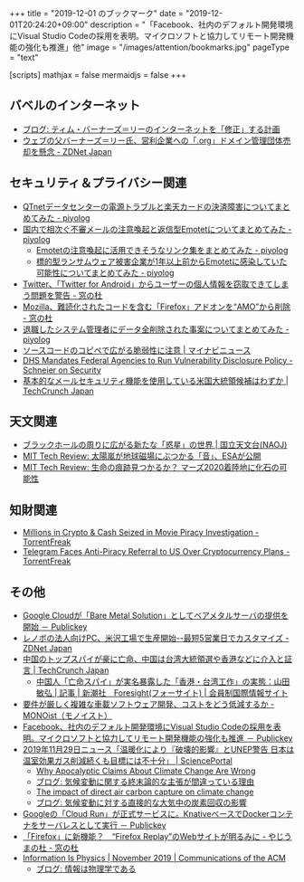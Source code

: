 +++
title = "2019-12-01 のブックマーク"
date =  "2019-12-01T20:24:20+09:00"
description = "「Facebook、社内のデフォルト開発環境にVisual Studio Codeの採用を表明。マイクロソフトと協力してリモート開発機能の強化も推進」他"
image = "/images/attention/bookmarks.jpg"
pageType = "text"

[scripts]
  mathjax = false
  mermaidjs = false
+++

## バベルのインターネット

- [ブログ: ティム・バーナーズ＝リーのインターネットを「修正」する計画](https://okuranagaimo.blogspot.com/2019/11/blog-post_40.html)
- [ウェブの父バーナーズ＝リー氏、営利企業への「.org」ドメイン管理団体売却を懸念 - ZDNet Japan](https://japan.zdnet.com/article/35146136/)

## セキュリティ＆プライバシー関連

- [QTnetデータセンターの電源トラブルと楽天カードの決済障害についてまとめてみた - piyolog](https://piyolog.hatenadiary.jp/entry/2019/11/24/070048)
- [国内で相次ぐ不審メールの注意喚起と返信型Emotetについてまとめてみた - piyolog](https://piyolog.hatenadiary.jp/entry/2019/11/26/054443)
    - [Emotetの注意喚起に活用できそうなリンク集をまとめてみた - piyolog](https://piyolog.hatenadiary.jp/entry/2019/11/28/084852)
    - [標的型ランサムウェア被害企業が1年以上前からEmotetに感染していた可能性についてまとめてみた - piyolog](https://piyolog.hatenadiary.jp/entry/2019/11/29/082315)
- [Twitter、「Twitter for Android」からユーザーの個人情報を窃取できてしまう問題を警告 - 窓の杜](https://forest.watch.impress.co.jp/docs/news/1220907.html)
- [Mozilla、難読化されたコードを含む「Firefox」アドオンを“AMO”から削除 - 窓の杜](https://forest.watch.impress.co.jp/docs/news/1220777.html)
- [退職したシステム管理者にデータ全削除された事案についてまとめてみた - piyolog](https://piyolog.hatenadiary.jp/entry/2019/11/27/064655)
- [ソースコードのコピペで広がる脆弱性に注意 | マイナビニュース](https://news.mynavi.jp/article/20191127-929356/)
- [DHS Mandates Federal Agencies to Run Vulnerability Disclosure Policy - Schneier on Security](https://www.schneier.com/blog/archives/2019/11/dhs_mandates_fe.html)
- [基本的なメールセキュリティ機能を使用している米国大統領候補はわずか  |  TechCrunch Japan](https://jp.techcrunch.com/2019/11/29/2019-11-27-presidential-candidates-email-security/)

## 天文関連

- [ブラックホールの周りに広がる新たな「惑星」の世界 | 国立天文台(NAOJ)](https://www.nao.ac.jp/news/science/2019/20191125-cfca.html)
- [MIT Tech Review: 太陽嵐が地球磁場にぶつかる「音」、ESAが公開](https://www.technologyreview.jp/s/173051/listen-to-the-sound-of-earths-magnetic-field-as-its-pummeled-by-a-solar-storm/)
- [MIT Tech Review: 生命の痕跡見つかるか？ マーズ2020着陸地に化石の可能性](https://www.technologyreview.jp/s/172428/the-landing-site-for-nasas-mars-2020-rover-might-be-home-to-fossilized-life/)

## 知財関連

- [Millions in Crypto & Cash Seized in Movie Piracy Investigation - TorrentFreak](https://torrentfreak.com/millions-in-crypto-cash-seized-in-movie-piracy-investigation-191124/)
- [Telegram Faces Anti-Piracy Referral to US Over Cryptocurrency Plans - TorrentFreak](https://torrentfreak.com/telegram-faces-anti-piracy-referral-to-us-over-cryptocurrency-plans-191127/)

## その他

- [Google Cloudが「Bare Metal Solution」としてベアメタルサーバの提供を開始 － Publickey](https://www.publickey1.jp/blog/19/google_cloudbare_metal_solutionoracle_database.html)
- [レノボの法人向けPC、米沢工場で生産開始--最短5営業日でカスタマイズ - ZDNet Japan](https://japan.zdnet.com/article/35145835/)
- [中国のトップスパイが豪に亡命、中国は台湾大統領選や香港などに介入と証言  |  TechCrunch Japan](https://jp.techcrunch.com/2019/11/25/2019-11-22-chinese-spy-defects-to-australia-alleging-election-interference-and-cybercrimes/)
    - [中国人「亡命スパイ」が実名暴露した「香港・台湾工作」の実態：山田敏弘 | 記事 | 新潮社　Foresight(フォーサイト) | 会員制国際情報サイト](https://www.fsight.jp/articles/-/46183)
- [要件が厳しく複雑な車載ソフトウェア開発、コストをどう低減するか - MONOist（モノイスト）](https://monoist.atmarkit.co.jp/mn/articles/1911/21/news009.html)
- [Facebook、社内のデフォルト開発環境にVisual Studio Codeの採用を表明。マイクロソフトと協力してリモート開発機能の強化も推進 － Publickey](https://www.publickey1.jp/blog/19/facebookvisual_studio_code.html)
- [2019年11月29日ニュース「温暖化により『破壊的影響』とUNEP警告 日本は温室効果ガス削減続くも目標には不十分」 | SciencePortal](https://scienceportal.jst.go.jp/news/newsflash_review/newsflash/2019/11/20191129_01.html)
	- [Why Apocalyptic Claims About Climate Change Are Wrong](https://www.forbes.com/sites/michaelshellenberger/2019/11/25/why-everything-they-say-about-climate-change-is-wrong/)
	- [ブログ: 気候変動に関する終末論的な主張が間違っている理由](https://okuranagaimo.blogspot.com/2019/11/blog-post_68.html)
	- [The impact of direct air carbon capture on climate change](http://cognitivemedium.com/dac-notes)
	- [ブログ: 気候変動に対する直接的な大気中の炭素回収の影響](https://okuranagaimo.blogspot.com/2019/11/blog-post_28.html)
- [Googleの「Cloud Run」が正式サービスに。KnativeベースでDockerコンテナをサーバレスとして実行 － Publickey](https://www.publickey1.jp/blog/19/googlecloud_runknativedocker.html)
- [「Firefox」に新機能？　“Firefox Replay”のWebサイトが明るみに - やじうまの杜 - 窓の杜](https://forest.watch.impress.co.jp/docs/serial/yajiuma/1221537.html)
- [Information Is Physics | November 2019 | Communications of the ACM](https://cacm.acm.org/magazines/2019/11/240356-information-is-physics/fulltext)
    - [ブログ: 情報は物理学である](https://okuranagaimo.blogspot.com/2019/12/blog-post_1.html)
